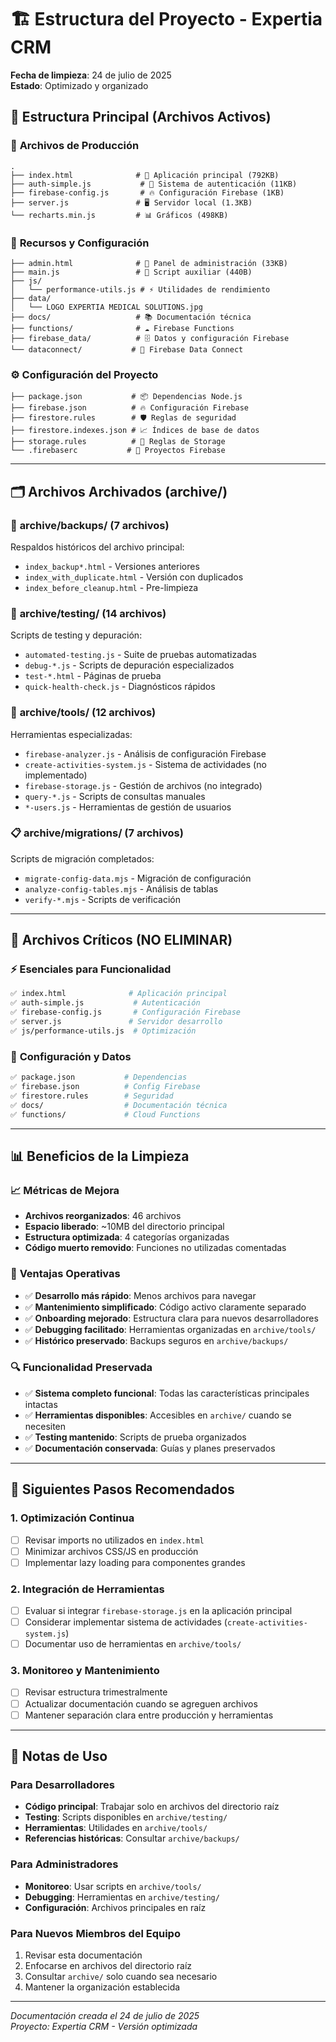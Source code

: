 # 🏗️ Estructura del Proyecto - Expertia CRM

**Fecha de limpieza**: 24 de julio de 2025  
**Estado**: Optimizado y organizado  

## 📁 Estructura Principal (Archivos Activos)

### 🎯 **Archivos de Producción**
```
.
├── index.html              # 📱 Aplicación principal (792KB)
├── auth-simple.js           # 🔐 Sistema de autenticación (11KB)
├── firebase-config.js       # 🔥 Configuración Firebase (1KB)
├── server.js               # 🖥️ Servidor local (1.3KB)
└── recharts.min.js         # 📊 Gráficos (498KB)
```

### 🎨 **Recursos y Configuración**
```
├── admin.html              # 👑 Panel de administración (33KB)
├── main.js                 # 🚀 Script auxiliar (440B)
├── js/
│   └── performance-utils.js # ⚡ Utilidades de rendimiento
├── data/
│   └── LOGO EXPERTIA MEDICAL SOLUTIONS.jpg
├── docs/                   # 📚 Documentación técnica
├── functions/              # ☁️ Firebase Functions
├── firebase_data/          # 🗄️ Datos y configuración Firebase
└── dataconnect/           # 🔗 Firebase Data Connect
```

### ⚙️ **Configuración del Proyecto**
```
├── package.json           # 📦 Dependencias Node.js
├── firebase.json          # 🔥 Configuración Firebase
├── firestore.rules        # 🛡️ Reglas de seguridad
├── firestore.indexes.json # 📈 Índices de base de datos
├── storage.rules          # 💾 Reglas de Storage
└── .firebaserc           # 🔗 Proyectos Firebase
```

---

## 🗂️ Archivos Archivados (archive/)

### 📁 **archive/backups/** (7 archivos)
Respaldos históricos del archivo principal:
- `index_backup*.html` - Versiones anteriores
- `index_with_duplicate.html` - Versión con duplicados
- `index_before_cleanup.html` - Pre-limpieza

### 🧪 **archive/testing/** (14 archivos)
Scripts de testing y depuración:
- `automated-testing.js` - Suite de pruebas automatizadas
- `debug-*.js` - Scripts de depuración especializados
- `test-*.html` - Páginas de prueba
- `quick-health-check.js` - Diagnósticos rápidos

### 🔧 **archive/tools/** (12 archivos)
Herramientas especializadas:
- `firebase-analyzer.js` - Análisis de configuración Firebase
- `create-activities-system.js` - Sistema de actividades (no implementado)
- `firebase-storage.js` - Gestión de archivos (no integrado)
- `query-*.js` - Scripts de consultas manuales
- `*-users.js` - Herramientas de gestión de usuarios

### 📋 **archive/migrations/** (7 archivos)
Scripts de migración completados:
- `migrate-config-data.mjs` - Migración de configuración
- `analyze-config-tables.mjs` - Análisis de tablas
- `verify-*.mjs` - Scripts de verificación

---

## 🎯 Archivos Críticos (NO ELIMINAR)

### ⚡ **Esenciales para Funcionalidad**
```bash
✅ index.html              # Aplicación principal
✅ auth-simple.js           # Autenticación
✅ firebase-config.js       # Configuración Firebase
✅ server.js               # Servidor desarrollo
✅ js/performance-utils.js  # Optimización
```

### 🔄 **Configuración y Datos**
```bash
✅ package.json           # Dependencias
✅ firebase.json          # Config Firebase
✅ firestore.rules        # Seguridad
✅ docs/                  # Documentación técnica
✅ functions/             # Cloud Functions
```

---

## 📊 Beneficios de la Limpieza

### 📈 **Métricas de Mejora**
- **Archivos reorganizados**: 46 archivos
- **Espacio liberado**: ~10MB del directorio principal
- **Estructura optimizada**: 4 categorías organizadas
- **Código muerto removido**: Funciones no utilizadas comentadas

### 🎯 **Ventajas Operativas**
- ✅ **Desarrollo más rápido**: Menos archivos para navegar
- ✅ **Mantenimiento simplificado**: Código activo claramente separado
- ✅ **Onboarding mejorado**: Estructura clara para nuevos desarrolladores
- ✅ **Debugging facilitado**: Herramientas organizadas en `archive/tools/`
- ✅ **Histórico preservado**: Backups seguros en `archive/backups/`

### 🔍 **Funcionalidad Preservada**
- ✅ **Sistema completo funcional**: Todas las características principales intactas
- ✅ **Herramientas disponibles**: Accesibles en `archive/` cuando se necesiten
- ✅ **Testing mantenido**: Scripts de prueba organizados
- ✅ **Documentación conservada**: Guías y planes preservados

---

## 🚀 Siguientes Pasos Recomendados

### 1. **Optimización Continua**
- [ ] Revisar imports no utilizados en `index.html`
- [ ] Minimizar archivos CSS/JS en producción
- [ ] Implementar lazy loading para componentes grandes

### 2. **Integración de Herramientas**
- [ ] Evaluar si integrar `firebase-storage.js` en la aplicación principal
- [ ] Considerar implementar sistema de actividades (`create-activities-system.js`)
- [ ] Documentar uso de herramientas en `archive/tools/`

### 3. **Monitoreo y Mantenimiento**
- [ ] Revisar estructura trimestralmente
- [ ] Actualizar documentación cuando se agreguen archivos
- [ ] Mantener separación clara entre producción y herramientas

---

## 📝 Notas de Uso

### **Para Desarrolladores**
- **Código principal**: Trabajar solo en archivos del directorio raíz
- **Testing**: Scripts disponibles en `archive/testing/`
- **Herramientas**: Utilidades en `archive/tools/`
- **Referencias históricas**: Consultar `archive/backups/`

### **Para Administradores**
- **Monitoreo**: Usar scripts en `archive/tools/`
- **Debugging**: Herramientas en `archive/testing/`
- **Configuración**: Archivos principales en raíz

### **Para Nuevos Miembros del Equipo**
1. Revisar esta documentación
2. Enfocarse en archivos del directorio raíz
3. Consultar `archive/` solo cuando sea necesario
4. Mantener la organización establecida

---

*Documentación creada el 24 de julio de 2025*  
*Proyecto: Expertia CRM - Versión optimizada* 